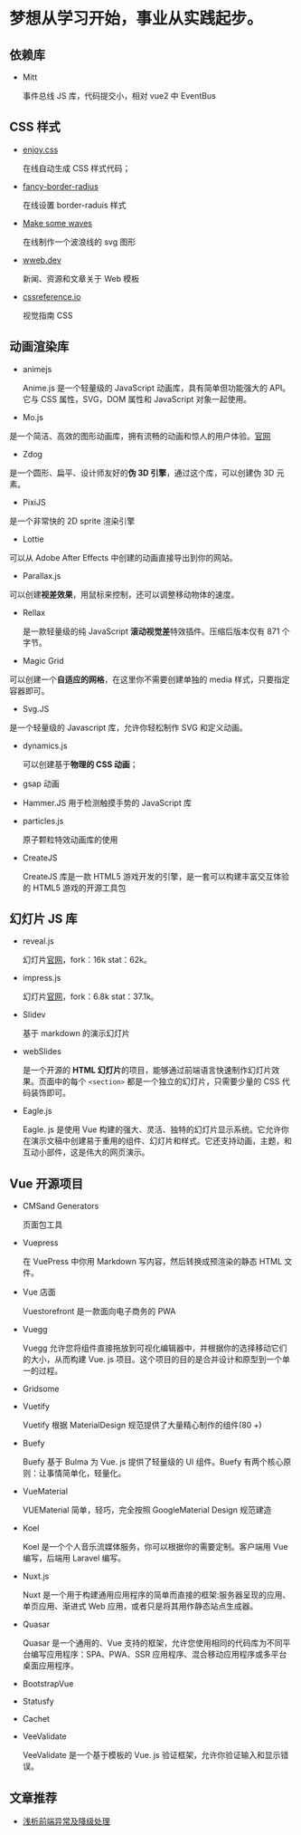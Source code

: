# 梦想从学习开始，事业从实践起步。

## 依赖库

- Mitt

  事件总线 JS 库，代码提交小，相对 vue2 中 EventBus

## CSS 样式

- [enjoy.css](https://enjoycss.com/)

  在线自动生成 CSS 样式代码；

- [fancy-border-radius](https://9elements.github.io/fancy-border-radius/)

  在线设置 border-raduis 样式

- [Make some waves](https://getwaves.io/)

  在线制作一个波浪线的 svg 图形

- [wweb.dev](https://wweb.dev/resources/css-separator-generator/)

  新闻、资源和文章关于 Web 模板

- [cssreference.io](https://cssreference.io/)

  视觉指南 CSS

## 动画渲染库

- animejs

  Anime.js 是一个轻量级的 JavaScript 动画库，具有简单但功能强大的 API。它与 CSS 属性，SVG，DOM 属性和 JavaScript 对象一起使用。

- Mo.js

是一个简洁、高效的图形动画库，拥有流畅的动画和惊人的用户体验。[官网](https://mojs.github.io/)

- Zdog

是一个圆形、扁平、设计师友好的**伪 3D 引擎**，通过这个库，可以创建伪 3D 元素。

- PixiJS

是一个非常快的 2D sprite 渲染引擎

- Lottie

可以从 Adobe After Effects 中创建的动画直接导出到你的网站。

- Parallax.js

可以创建**视差效果**，用鼠标来控制，还可以调整移动物体的速度。

- Rellax

  是一款轻量级的纯 JavaScript **滚动视觉差**特效插件。压缩后版本仅有 871 个字节。

- Magic Grid

可以创建一个**自适应的网格**，在这里你不需要创建单独的 media 样式，只要指定容器即可。

- Svg.JS

是一个轻量级的 Javascript 库，允许你轻松制作 SVG 和定义动画。

- dynamics.js

  可以创建基于**物理的 CSS 动画**；

- gsap 动画

- Hammer.JS 用于检测触摸手势的 JavaScript 库

- particles.js

  原子颗粒特效动画库的使用

- CreateJS

  CreateJS 库是一款 HTML5 游戏开发的引擎，是一套可以构建丰富交互体验的 HTML5 游戏的开源工具包

## 幻灯片 JS 库

- reveal.js

  幻灯片[官网](https://revealjs.com/)，fork：16k stat：62k。

- impress.js

  幻灯片[官网](https://revealjs.com/)，fork：6.8k stat：37.1k。

- Slidev

  基于 markdown 的演示幻灯片

- webSlides

  是一个开源的 **HTML 幻灯片**的项目，能够通过前端语言快速制作幻灯片效果。页面中的每个 `<section>` 都是一个独立的幻灯片，只需要少量的 CSS 代码装饰即可。

- Eagle.js

  Eagle. js 是使用 Vue 构建的强大、灵活、独特的幻灯片显示系统。它允许你在演示文稿中创建易于重用的组件、幻灯片和样式。它还支持动画，主题，和互动小部件，这是伟大的网页演示。

## Vue 开源项目

- CMSand Generators

  页面包工具

- Vuepress

  在 VuePress 中你用 Markdown 写内容，然后转换成预渲染的静态 HTML 文件。

- Vue 店面

  Vuestorefront 是一款面向电子商务的 PWA

- Vuegg

  Vuegg 允许您将组件直接拖放到可视化编辑器中，并根据你的选择移动它们的大小，从而构建 Vue. js 项目。这个项目的目的是合并设计和原型到一个单一的过程。

- Gridsome

- Vuetify

  Vuetify 根据 MaterialDesign 规范提供了大量精心制作的组件(80 +)

- Buefy

  Buefy 基于 Bulma 为 Vue. js 提供了轻量级的 UI 组件。Buefy 有两个核心原则：让事情简单化，轻量化。

- VueMaterial

  VUEMaterial 简单，轻巧，完全按照 GoogleMaterial Design 规范建造

- Koel

  Koel 是一个个人音乐流媒体服务，你可以根据你的需要定制。客户端用 Vue 编写，后端用 Laravel 编写。

- Nuxt.js

  Nuxt 是一个用于构建通用应用程序的简单而直接的框架:服务器呈现的应用、单页应用、渐进式 Web 应用，或者只是将其用作静态站点生成器。

- Quasar

  Quasar 是一个通用的、Vue 支持的框架，允许您使用相同的代码库为不同平台编写应用程序：SPA、PWA、SSR 应用程序、混合移动应用程序或多平台桌面应用程序。

- BootstrapVue

- Statusfy

- Cachet

- VeeValidate

  VeeValidate 是一个基于模板的 Vue. js 验证框架，允许你验证输入和显示错误。

## 文章推荐

- [浅析前端异常及降级处理](https://juejin.cn/post/6979564690787532814)
